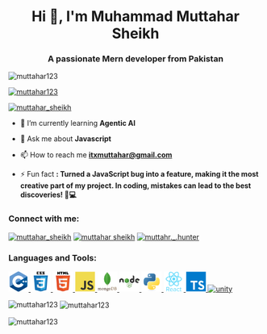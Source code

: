 <h1 align="center">Hi 👋, I'm Muhammad Muttahar Sheikh</h1>
<h3 align="center">A passionate Mern developer from Pakistan</h3>

<p align="left"> <img src="https://komarev.com/ghpvc/?username=muttahar123&label=Profile%20views&color=0e75b6&style=flat" alt="muttahar123" /> </p>

<p align="left"> <a href="https://github.com/ryo-ma/github-profile-trophy"><img src="https://github-profile-trophy.vercel.app/?username=muttahar123" alt="muttahar123" /></a> </p>

<p align="left"> <a href="https://twitter.com/muttahar_sheikh" target="blank"><img src="https://img.shields.io/twitter/follow/muttahar_sheikh?logo=twitter&style=for-the-badge" alt="muttahar_sheikh" /></a> </p>

- 🌱 I’m currently learning **Agentic AI**

- 💬 Ask me about **Javascript**

- 📫 How to reach me **itxmuttahar@gmail.com**

- ⚡ Fun fact **: Turned a JavaScript bug into a feature, making it the most creative part of my project. In coding, mistakes can lead to the best discoveries! 🐞💻**

<h3 align="left">Connect with me:</h3>
<p align="left">
<a href="https://twitter.com/muttahar_sheikh" target="blank"><img align="center" src="https://raw.githubusercontent.com/rahuldkjain/github-profile-readme-generator/master/src/images/icons/Social/twitter.svg" alt="muttahar_sheikh" height="30" width="40" /></a>
<a href="https://fb.com/muttahar sheikh" target="blank"><img align="center" src="https://raw.githubusercontent.com/rahuldkjain/github-profile-readme-generator/master/src/images/icons/Social/facebook.svg" alt="muttahar sheikh" height="30" width="40" /></a>
<a href="https://instagram.com/muttahr._.hunter" target="blank"><img align="center" src="https://raw.githubusercontent.com/rahuldkjain/github-profile-readme-generator/master/src/images/icons/Social/instagram.svg" alt="muttahr._.hunter" height="30" width="40" /></a>
</p>

<h3 align="left">Languages and Tools:</h3>
<p align="left"> <a href="https://www.w3schools.com/cpp/" target="_blank" rel="noreferrer"> <img src="https://raw.githubusercontent.com/devicons/devicon/master/icons/cplusplus/cplusplus-original.svg" alt="cplusplus" width="40" height="40"/> </a> <a href="https://www.w3schools.com/css/" target="_blank" rel="noreferrer"> <img src="https://raw.githubusercontent.com/devicons/devicon/master/icons/css3/css3-original-wordmark.svg" alt="css3" width="40" height="40"/> </a> <a href="https://www.w3.org/html/" target="_blank" rel="noreferrer"> <img src="https://raw.githubusercontent.com/devicons/devicon/master/icons/html5/html5-original-wordmark.svg" alt="html5" width="40" height="40"/> </a> <a href="https://developer.mozilla.org/en-US/docs/Web/JavaScript" target="_blank" rel="noreferrer"> <img src="https://raw.githubusercontent.com/devicons/devicon/master/icons/javascript/javascript-original.svg" alt="javascript" width="40" height="40"/> </a> <a href="https://www.mongodb.com/" target="_blank" rel="noreferrer"> <img src="https://raw.githubusercontent.com/devicons/devicon/master/icons/mongodb/mongodb-original-wordmark.svg" alt="mongodb" width="40" height="40"/> </a> <a href="https://nodejs.org" target="_blank" rel="noreferrer"> <img src="https://raw.githubusercontent.com/devicons/devicon/master/icons/nodejs/nodejs-original-wordmark.svg" alt="nodejs" width="40" height="40"/> </a> <a href="https://www.python.org" target="_blank" rel="noreferrer"> <img src="https://raw.githubusercontent.com/devicons/devicon/master/icons/python/python-original.svg" alt="python" width="40" height="40"/> </a> <a href="https://reactjs.org/" target="_blank" rel="noreferrer"> <img src="https://raw.githubusercontent.com/devicons/devicon/master/icons/react/react-original-wordmark.svg" alt="react" width="40" height="40"/> </a> <a href="https://www.typescriptlang.org/" target="_blank" rel="noreferrer"> <img src="https://raw.githubusercontent.com/devicons/devicon/master/icons/typescript/typescript-original.svg" alt="typescript" width="40" height="40"/> </a> <a href="https://unity.com/" target="_blank" rel="noreferrer"> <img src="https://www.vectorlogo.zone/logos/unity3d/unity3d-icon.svg" alt="unity" width="40" height="40"/> </a> </p>

<p><img align="left" src="https://github-readme-stats.vercel.app/api/top-langs?username=muttahar123&show_icons=true&locale=en&layout=compact" alt="muttahar123" /></p>

<p>&nbsp;<img align="center" src="https://github-readme-stats.vercel.app/api?username=muttahar123&show_icons=true&locale=en" alt="muttahar123" /></p>

<p><img align="center" src="https://github-readme-streak-stats.herokuapp.com/?user=muttahar123&" alt="muttahar123" /></p>

